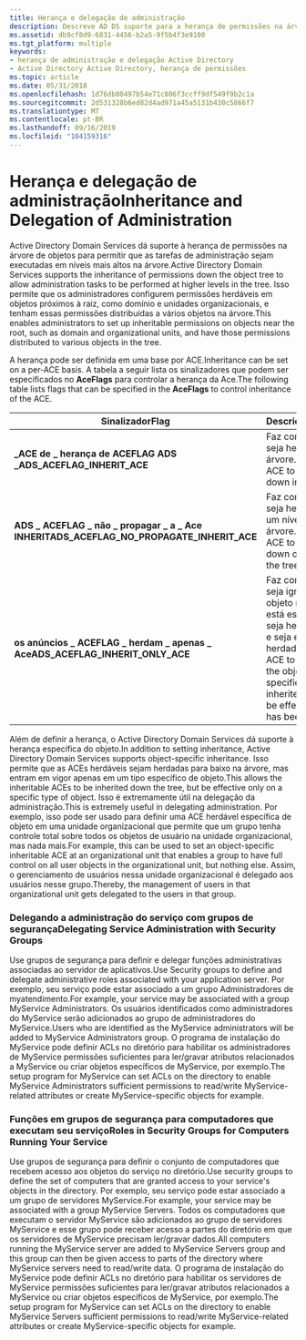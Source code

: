 ```yaml
---
title: Herança e delegação de administração
description: Descreve AD DS suporte para a herança de permissões na árvore de objetos e também herança específica de objeto.
ms.assetid: db9cf8d9-6831-4456-b2a5-9f5b4f3e9100
ms.tgt_platform: multiple
keywords:
- herança de administração e delegação Active Directory
- Active Directory Active Directory, herança de permissões
ms.topic: article
ms.date: 05/31/2018
ms.openlocfilehash: 1d76db80497b54e71c806f3ccff9df549f9b2c1a
ms.sourcegitcommit: 2d531328b6ed82d4ad971a45a5131b430c5866f7
ms.translationtype: MT
ms.contentlocale: pt-BR
ms.lasthandoff: 09/16/2019
ms.locfileid: "104159316"
---
```

# <a name="inheritance-and-delegation-of-administration"></a><span data-ttu-id="86efe-105">Herança e delegação de administração</span><span class="sxs-lookup"><span data-stu-id="86efe-105">Inheritance and Delegation of Administration</span></span>

<span data-ttu-id="86efe-106">Active Directory Domain Services dá suporte à herança de permissões na árvore de objetos para permitir que as tarefas de administração sejam executadas em níveis mais altos na árvore.</span><span class="sxs-lookup"><span data-stu-id="86efe-106">Active Directory Domain Services supports the inheritance of permissions down the object tree to allow administration tasks to be performed at higher levels in the tree.</span></span> <span data-ttu-id="86efe-107">Isso permite que os administradores configurem permissões herdáveis em objetos próximos à raiz, como domínio e unidades organizacionais, e tenham essas permissões distribuídas a vários objetos na árvore.</span><span class="sxs-lookup"><span data-stu-id="86efe-107">This enables administrators to set up inheritable permissions on objects near the root, such as domain and organizational units, and have those permissions distributed to various objects in the tree.</span></span>

<span data-ttu-id="86efe-108">A herança pode ser definida em uma base por ACE.</span><span class="sxs-lookup"><span data-stu-id="86efe-108">Inheritance can be set on a per-ACE basis.</span></span> <span data-ttu-id="86efe-109">A tabela a seguir lista os sinalizadores que podem ser especificados no **AceFlags** para controlar a herança da Ace.</span><span class="sxs-lookup"><span data-stu-id="86efe-109">The following table lists flags that can be specified in the **AceFlags** to control inheritance of the ACE.</span></span>



| <span data-ttu-id="86efe-110">Sinalizador</span><span class="sxs-lookup"><span data-stu-id="86efe-110">Flag</span></span>                                                     | <span data-ttu-id="86efe-111">Descrição</span><span class="sxs-lookup"><span data-stu-id="86efe-111">Description</span></span>                                                                                                                                     |
|----------------------------------------------------------|-------------------------------------------------------------------------------------------------------------------------------------------------|
| <span data-ttu-id="86efe-112">**\_ACE de \_ herança de ACEFLAG ADS \_**</span><span class="sxs-lookup"><span data-stu-id="86efe-112">**ADS\_ACEFLAG\_INHERIT\_ACE**</span></span><br/>                | <span data-ttu-id="86efe-113">Faz com que a ACE seja herdada na árvore.</span><span class="sxs-lookup"><span data-stu-id="86efe-113">Causes the ACE to be inherited down in the tree.</span></span><br/>                                                                                     |
| <span data-ttu-id="86efe-114">**ADS \_ ACEFLAG \_ não \_ propagar \_ a \_ Ace INHERIT**</span><span class="sxs-lookup"><span data-stu-id="86efe-114">**ADS\_ACEFLAG\_NO\_PROPAGATE\_INHERIT\_ACE**</span></span><br/> | <span data-ttu-id="86efe-115">Faz com que a ACE seja herdada apenas um nível na árvore.</span><span class="sxs-lookup"><span data-stu-id="86efe-115">Causes the ACE to be inherited down only one level in the tree.</span></span><br/>                                                                      |
| <span data-ttu-id="86efe-116">**os anúncios \_ ACEFLAG \_ herdam \_ apenas \_ Ace**</span><span class="sxs-lookup"><span data-stu-id="86efe-116">**ADS\_ACEFLAG\_INHERIT\_ONLY\_ACE**</span></span><br/>          | <span data-ttu-id="86efe-117">Faz com que a ACE seja ignorada no objeto no qual ela está especificada, seja herdada somente e seja efetiva onde foi herdada.</span><span class="sxs-lookup"><span data-stu-id="86efe-117">Causes the ACE to be ignored on the object it is specified on, only be inherited down, and be effective where it has been inherited.</span></span><br/> |



 

<span data-ttu-id="86efe-118">Além de definir a herança, o Active Directory Domain Services dá suporte à herança específica do objeto.</span><span class="sxs-lookup"><span data-stu-id="86efe-118">In addition to setting inheritance, Active Directory Domain Services supports object-specific inheritance.</span></span> <span data-ttu-id="86efe-119">Isso permite que as ACEs herdáveis sejam herdadas para baixo na árvore, mas entram em vigor apenas em um tipo específico de objeto.</span><span class="sxs-lookup"><span data-stu-id="86efe-119">This allows the inheritable ACEs to be inherited down the tree, but be effective only on a specific type of object.</span></span> <span data-ttu-id="86efe-120">Isso é extremamente útil na delegação da administração.</span><span class="sxs-lookup"><span data-stu-id="86efe-120">This is extremely useful in delegating administration.</span></span> <span data-ttu-id="86efe-121">Por exemplo, isso pode ser usado para definir uma ACE herdável específica de objeto em uma unidade organizacional que permite que um grupo tenha controle total sobre todos os objetos de usuário na unidade organizacional, mas nada mais.</span><span class="sxs-lookup"><span data-stu-id="86efe-121">For example, this can be used to set an object-specific inheritable ACE at an organizational unit that enables a group to have full control on all user objects in the organizational unit, but nothing else.</span></span> <span data-ttu-id="86efe-122">Assim, o gerenciamento de usuários nessa unidade organizacional é delegado aos usuários nesse grupo.</span><span class="sxs-lookup"><span data-stu-id="86efe-122">Thereby, the management of users in that organizational unit gets delegated to the users in that group.</span></span>

### <a name="delegating-service-administration-with-security-groups"></a><span data-ttu-id="86efe-123">Delegando a administração do serviço com grupos de segurança</span><span class="sxs-lookup"><span data-stu-id="86efe-123">Delegating Service Administration with Security Groups</span></span>

<span data-ttu-id="86efe-124">Use grupos de segurança para definir e delegar funções administrativas associadas ao servidor de aplicativos.</span><span class="sxs-lookup"><span data-stu-id="86efe-124">Use Security groups to define and delegate administrative roles associated with your application server.</span></span> <span data-ttu-id="86efe-125">Por exemplo, seu serviço pode estar associado a um grupo Administradores de myatendimento.</span><span class="sxs-lookup"><span data-stu-id="86efe-125">For example, your service may be associated with a group MyService Administrators.</span></span> <span data-ttu-id="86efe-126">Os usuários identificados como administradores do MyService serão adicionados ao grupo de administradores do MyService.</span><span class="sxs-lookup"><span data-stu-id="86efe-126">Users who are identified as the MyService administrators will be added to MyService Administrators group.</span></span> <span data-ttu-id="86efe-127">O programa de instalação do MyService pode definir ACLs no diretório para habilitar os administradores de MyService permissões suficientes para ler/gravar atributos relacionados a MyService ou criar objetos específicos de MyService, por exemplo.</span><span class="sxs-lookup"><span data-stu-id="86efe-127">The setup program for MyService can set ACLs on the directory to enable MyService Administrators sufficient permissions to read/write MyService-related attributes or create MyService-specific objects for example.</span></span>

### <a name="roles-in-security-groups-for-computers-running-your-service"></a><span data-ttu-id="86efe-128">Funções em grupos de segurança para computadores que executam seu serviço</span><span class="sxs-lookup"><span data-stu-id="86efe-128">Roles in Security Groups for Computers Running Your Service</span></span>

<span data-ttu-id="86efe-129">Use grupos de segurança para definir o conjunto de computadores que recebem acesso aos objetos do serviço no diretório.</span><span class="sxs-lookup"><span data-stu-id="86efe-129">Use security groups to define the set of computers that are granted access to your service's objects in the directory.</span></span> <span data-ttu-id="86efe-130">Por exemplo, seu serviço pode estar associado a um grupo de servidores MyService.</span><span class="sxs-lookup"><span data-stu-id="86efe-130">For example, your service may be associated with a group MyService Servers.</span></span> <span data-ttu-id="86efe-131">Todos os computadores que executam o servidor MyService são adicionados ao grupo de servidores MyService e esse grupo pode receber acesso a partes do diretório em que os servidores de MyService precisam ler/gravar dados.</span><span class="sxs-lookup"><span data-stu-id="86efe-131">All computers running the MyService server are added to MyService Servers group and this group can then be given access to parts of the directory where MyService servers need to read/write data.</span></span> <span data-ttu-id="86efe-132">O programa de instalação do MyService pode definir ACLs no diretório para habilitar os servidores de MyService permissões suficientes para ler/gravar atributos relacionados a MyService ou criar objetos específicos de MyService, por exemplo.</span><span class="sxs-lookup"><span data-stu-id="86efe-132">The setup program for MyService can set ACLs on the directory to enable MyService Servers sufficient permissions to read/write MyService-related attributes or create MyService-specific objects for example.</span></span>

 

 






